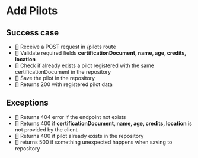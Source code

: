 # Add Pilots

## Success case
- [] Receive a POST request in /pilots route
- [] Validate required fields **certificationDocument, name, age, credits, location**
- [] Check if already exists a pilot registered with the same certificationDocument in the repository
- [] Save the pilot in the repository
- [] Returns 200 with registered pilot data

## Exceptions
- [] Returns 404 error if the endpoint not exists
- [] Returns 400 if **certificationDocument, name, age, credits, location** is not provided by the client
- [] Returns 400 if pilot already exists in the repository
- [] returns 500 if something unexpected happens when saving to repository